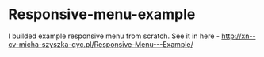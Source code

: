 # Responsive-menu-example
I builded example responsive menu from scratch. See it in here - http://xn--cv-micha-szyszka-qyc.pl/Responsive-Menu---Example/
